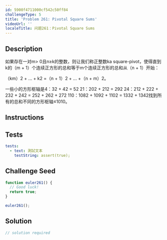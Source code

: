 ```yaml
---
id: 5900f4711000cf542c50ff84
challengeType: 5
title: 'Problem 261: Pivotal Square Sums'
videoUrl: ''
localeTitle: 问题261：Pivotal Square Sums
---
```


## Description
<section id="description">如果存在一对m&gt; 0​​且n≥k的整数，则让我们称正整数ka square-pivot，使得直到k的（m + 1）个连续正方形的总和等于m个连续正方形的总和从（n + 1）开始： <p> （km）2 + ... + k2 =（n + 1）2 + ... +（n + m）2。 </p><p>一些小的方形枢轴是4：32 + 42 = 52 21：202 + 212 = 292 24：212 + 222 + 232 + 242 = 252 + 262 + 272 110：1082 + 1092 + 1102 = 1332 + 1342找到所有的总和不同的方形枢轴≤1010。 </p></section>

## Instructions
<section id="instructions">
</section>

## Tests
<section id='tests'>

```yml
tests:
  - text: 測試文本
    testString: assert(true);

```

</section>

## Challenge Seed
<section id='challengeSeed'>

<div id='js-seed'>

```js
function euler261() {
  // Good luck!
  return true;
}

euler261();

```

</div>



</section>

## Solution
<section id='solution'>

```js
// solution required
```
</section>
